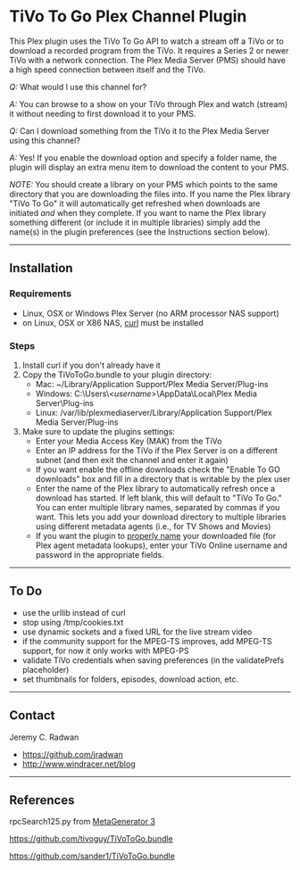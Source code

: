 # TiVo To Go Plex Channel Plugin

This Plex plugin uses the TiVo To Go API to watch a stream off a TiVo or to download a recorded program from the TiVo. It requires a Series 2 or newer TiVo with a network connection. The Plex Media Server (PMS) should have a high speed connection between itself and the TiVo.

_Q:_ What would I use this channel for?

_A:_ You can browse to a show on your TiVo through Plex and watch (stream) it without needing to first download it to your PMS.

_Q:_ Can I download something from the TiVo it to the Plex Media Server using this channel?

_A:_ Yes! If you enable the download option and specify a folder name, the plugin will display an extra menu item to download the content to your PMS.

   _NOTE:_ You should create a library on your PMS which points to the same directory that you are downloading the files into. If you name the Plex library "TiVo To Go" it will automatically get refreshed when downloads are initiated _and_ when they complete. If
   you want to name the Plex library something different (or include it in multiple libraries) simply add the name(s) in the plugin preferences (see the Instructions section below).

- - -
## Installation

### Requirements

- Linux, OSX or Windows Plex Server (no ARM processor NAS support)
- on Linux, OSX or X86 NAS, [curl](https://curl.haxx.se/) must be installed

### Steps

1.  Install curl if you don't already have it
2.  Copy the TiVoToGo.bundle to your plugin directory:
    * Mac: ~/Library/Application Support/Plex Media Server/Plug-ins
    * Windows: C:\Users\\_&lt;username&gt;_\AppData\Local\Plex Media Server\Plug-ins
    * Linux: /var/lib/plexmediaserver/Library/Application Support/Plex Media Server/Plug-ins
3.  Make sure to update the plugins settings:
    * Enter your Media Access Key (MAK) from the TiVo
    * Enter an IP address for the TiVo if the Plex Server is on a different subnet (and then exit the channel and enter it again)
    * If you want enable the offline downloads check the "Enable To GO downloads" box and fill in a directory that is writable by the plex user
    * Enter the name of the Plex library to automatically refresh once a download has started. If left blank, this will default to "TiVo To Go." You can enter multiple library names, separated by commas if you want. This lets you add your download directory to multiple libraries using different metadata agents (i.e., for TV Shows and Movies)
    * If you want the plugin to [properly name](https://support.plex.tv/articles/200220687-naming-series-season-based-tv-shows/) your downloaded file (for Plex agent metadata lookups), enter your TiVo Online username and password in the appropriate fields. 

- - -
## To Do

- use the urllib instead of curl
- stop using /tmp/cookies.txt
- use dynamic sockets and a fixed URL for the live stream video
- if the community support for the MPEG-TS improves, add MPEG-TS support, for now it only works with MPEG-PS
- validate TiVo credentials when saving preferences (in the validatePrefs placeholder)
- set thumbnails for folders, episodes, download action, etc.

- - -
## Contact

Jeremy C. Radwan

- https://github.com/jradwan
- http://www.windracer.net/blog

- - -
## References

rpcSearch125.py from [MetaGenerator 3](https://pytivo.sourceforge.io/forum/metagenerator-version-3-t1786.html)

https://github.com/tivoguy/TiVoToGo.bundle

https://github.com/sander1/TiVoToGo.bundle
